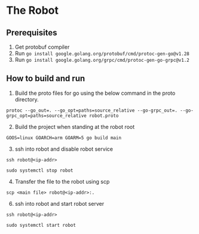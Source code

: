 # The Robot

## Prerequisites 
1. Get protobuf compiler
2. Run `go install google.golang.org/protobuf/cmd/protoc-gen-go@v1.28`
3. Run `go install google.golang.org/grpc/cmd/protoc-gen-go-grpc@v1.2`

## How to build and run
1. Build the proto files for go using the below command in the proto directory.  
```
protoc --go_out=. --go_opt=paths=source_relative --go-grpc_out=. --go-grpc_opt=paths=source_relative robot.proto
```

2. Build the project when standing at the robot root
```
GOOS=linux GOARCH=arm GOARM=5 go build main
```

3. ssh into robot and disable robot service
```
ssh robot@<ip-addr>

sudo systemctl stop robot
```

4. Transfer the file to the robot using scp
```
scp <main file> robot@<ip-addr>:.
```

6. ssh into robot and start robot server
```
ssh robot@<ip-addr>

sudo systemctl start robot
```
